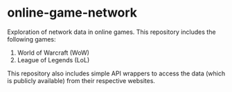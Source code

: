 # online-game-network
Exploration of network data in online games. This repository includes the following games:  
1. World of Warcraft (WoW)  
2. League of Legends (LoL)  

This repository also includes simple API wrappers to access the data (which is publicly available) from their respective
websites.

